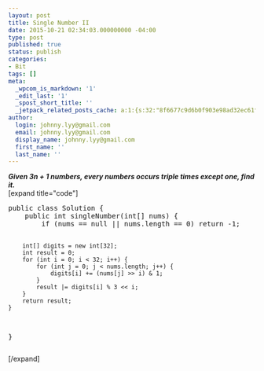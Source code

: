```yaml
---
layout: post
title: Single Number II
date: 2015-10-21 02:34:03.000000000 -04:00
type: post
published: true
status: publish
categories:
- Bit
tags: []
meta:
  _wpcom_is_markdown: '1'
  _edit_last: '1'
  _spost_short_title: ''
  _jetpack_related_posts_cache: a:1:{s:32:"8f6677c9d6b0f903e98ad32ec61f8deb";a:2:{s:7:"expires";i:1466289825;s:7:"payload";a:3:{i:0;a:1:{s:2:"id";i:1944;}i:1;a:1:{s:2:"id";i:200;}i:2;a:1:{s:2:"id";i:2006;}}}}
author:
  login: johnny.lyy@gmail.com
  email: johnny.lyy@gmail.com
  display_name: johnny.lyy@gmail.com
  first_name: ''
  last_name: ''
---
```

<p><strong><em>Given 3n + 1 numbers, every numbers occurs triple times except one, find it.</em></strong><br />
[expand title="code"]</p>
<pre>
public class Solution {
    public int singleNumber(int[] nums) {
        if (nums == null || nums.length == 0) return -1;
        
        int[] digits = new int[32];
        int result = 0;
        for (int i = 0; i < 32; i++) {
            for (int j = 0; j < nums.length; j++) {
                digits[i] += (nums[j] >> i) & 1;
            }
            result |= digits[i] % 3 << i;
        }
        return result;
    }
}
</pre>
<p>[/expand]</p>
